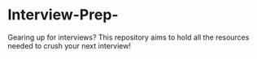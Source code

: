 # Interview-Prep-
Gearing up for interviews? This repository aims to hold all the resources needed to crush your next interview!
